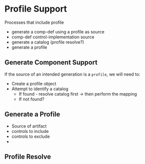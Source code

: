 # Profile Support

Processes that include profile

- generate a comp-def using a profile as source
- comp-def control-implementation source
- generate a catalog (profile resolve?) 
- generate a profile

## Generate Component Support

If the source of an intended generation is a `profile`, we will need to:
- Create a profile object
- Attempt to identify a catalog
  - If found - resolve catalog first -> then perform the mapping
  - If not found?

## Generate a Profile

- Source of artifact
- controls to include
- controls to exclude
- 

## Profile Resolve

